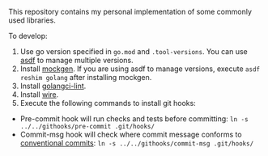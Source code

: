This repository contains my personal implementation of some commonly used libraries.

To develop:

1. Use go version specified in `go.mod` and `.tool-versions`. You can use [asdf](https://github.com/asdf-vm/asdf) to manage multiple versions.
2. Install [mockgen](https://github.com/uber-go/mock). If you are using asdf to manage versions, execute `asdf reshim golang` after installing mockgen.
3. Install [golangci-lint](https://golangci-lint.run/welcome/install/).
4. Install [wire](https://github.com/google/wire).
5. Execute the following commands to install git hooks:
  - Pre-commit hook will run checks and tests before committing: `ln -s ../../githooks/pre-commit .git/hooks/`
  - Commit-msg hook will check where commit message conforms to [conventional commits](https://www.conventionalcommits.org/en/v1.0.0/): `ln -s ../../githooks/commit-msg .git/hooks/`
